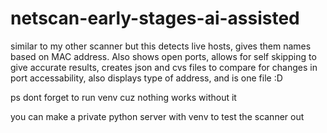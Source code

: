 # netscan-early-stages-ai-assisted
similar to my other scanner but this detects live hosts, gives them names based on MAC address. Also shows open ports, allows for self skipping to give accurate results, creates json and cvs files to compare for changes in port accessability, also displays type of address, and is one file :D

ps dont forget to run venv cuz nothing works without it

you can make a private python server with venv to test the scanner out
